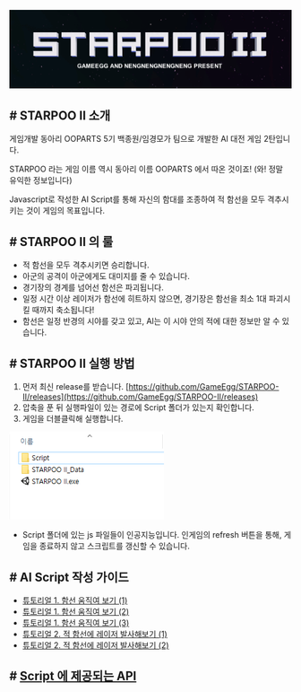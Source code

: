 ![logo](https://github.com/GameEgg/STARPOO-II/blob/master/Resources/STARPOO-II-Logo.PNG)

## # STARPOO II 소개
게임개발 동아리 OOPARTS 5기 백종원/임경모가 팀으로 개발한 AI 대전 게임 2탄입니다.

STARPOO 라는 게임 이름 역시 동아리 이름 OOPARTS 에서 따온 것이죠! (와! 정말 유익한 정보입니다)

Javascript로 작성한 AI Script를 통해 자신의 함대를 조종하여 적 함선을 모두 격추시키는 것이 게임의 목표입니다. 


## # STARPOO II 의 룰
- 적 함선을 모두 격추시키면 승리합니다.
- 아군의 공격이 아군에게도 대미지를 줄 수 있습니다.
- 경기장의 경계를 넘어선 함선은 파괴됩니다.
- 일정 시간 이상 레이저가 함선에 히트하지 않으면, 경기장은 함선을 최소 1대 파괴시킬 때까지 축소됩니다!
- 함선은 일정 반경의 시야를 갖고 있고, AI는 이 시야 안의 적에 대한 정보만 알 수 있습니다.


## # STARPOO II 실행 방법
1. 먼저 최신 release를 받습니다. [https://github.com/GameEgg/STARPOO-II/releases](https://github.com/GameEgg/STARPOO-II/releases)  
2. 압축을 푼 뒤 실행파일이 있는 경로에 Script 폴더가 있는지 확인합니다. 
3. 게임을 더블클릭해 실행합니다.

![게임 실행 방법](https://github.com/GameEgg/STARPOO-II/blob/master/Resources/%ED%8F%B4%EB%8D%94.PNG)

* Script 폴더에 있는 js 파일들이 인공지능입니다. 인게임의 refresh 버튼을 통해, 게임을 종료하지 않고 스크립트를 갱신할 수 있습니다.


## # AI Script 작성 가이드
* [튜토리얼 1. 함선 움직여 보기 (1)](https://github.com/GameEgg/STARPOO-II/wiki/%ED%8A%9C%ED%86%A0%EB%A6%AC%EC%96%BC-1.-%ED%95%A8%EC%84%A0-%EC%9B%80%EC%A7%81%EC%97%AC-%EB%B3%B4%EA%B8%B0-(1))
* [튜토리얼 1. 함선 움직여 보기 (2)](https://github.com/GameEgg/STARPOO-II/wiki/%ED%8A%9C%ED%86%A0%EB%A6%AC%EC%96%BC-1.-%ED%95%A8%EC%84%A0-%EC%9B%80%EC%A7%81%EC%97%AC-%EB%B3%B4%EA%B8%B0-(2))  
* [튜토리얼 1. 함선 움직여 보기 (3)](https://github.com/GameEgg/STARPOO-II/wiki/%ED%8A%9C%ED%86%A0%EB%A6%AC%EC%96%BC-1.-%ED%95%A8%EC%84%A0-%EC%9B%80%EC%A7%81%EC%97%AC-%EB%B3%B4%EA%B8%B0-(3))  
* [튜토리얼 2. 적 함선에 레이저 발사해보기 (1)](https://github.com/GameEgg/STARPOO-II/wiki/%ED%8A%9C%ED%86%A0%EB%A6%AC%EC%96%BC-2.-%EC%A0%81-%ED%95%A8%EC%84%A0%EC%97%90-%EB%A0%88%EC%9D%B4%EC%A0%80-%EB%B0%9C%EC%82%AC%ED%95%B4%EB%B3%B4%EA%B8%B0-(1))  
* [튜토리얼 2. 적 함선에 레이저 발사해보기 (2)](https://github.com/GameEgg/STARPOO-II/wiki/%ED%8A%9C%ED%86%A0%EB%A6%AC%EC%96%BC-2.-%EC%A0%81-%ED%95%A8%EC%84%A0%EC%97%90-%EB%A0%88%EC%9D%B4%EC%A0%80-%EB%B0%9C%EC%82%AC%ED%95%B4%EB%B3%B4%EA%B8%B0-(2))  

## # [Script 에 제공되는 API](https://github.com/GameEgg/STARPOO-II/wiki/Script-API)


